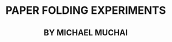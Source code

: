 # <div align="center">PAPER FOLDING EXPERIMENTS</div>
## <div align="center">BY MICHAEL MUCHAI</div>



